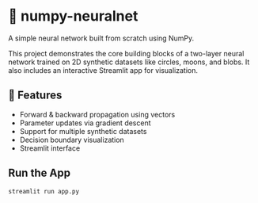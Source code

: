 # 🧠 numpy-neuralnet

A simple neural network built from scratch using NumPy.

This project demonstrates the core building blocks of a two-layer neural network trained on 2D synthetic datasets like circles, moons, and blobs. It also includes an interactive Streamlit app for visualization.

## 🚀 Features

- Forward & backward propagation using vectors
- Parameter updates via gradient descent
- Support for multiple synthetic datasets
- Decision boundary visualization
- Streamlit interface

## Run the App

```bash
streamlit run app.py
```
